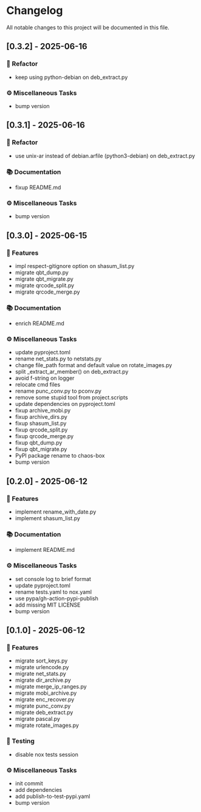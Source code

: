 # Changelog

All notable changes to this project will be documented in this file.

## [0.3.2] - 2025-06-16

### 🚜 Refactor

- keep using python-debian on deb_extract.py

### ⚙️ Miscellaneous Tasks

- bump version

## [0.3.1] - 2025-06-16

### 🚜 Refactor

- use unix-ar instead of debian.arfile (python3-debian) on deb_extract.py

### 📚 Documentation

- fixup README.md

### ⚙️ Miscellaneous Tasks

- bump version

## [0.3.0] - 2025-06-15

### 🚀 Features

- impl respect-gitignore option on shasum_list.py
- migrate qbt_dump.py
- migrate qbt_migrate.py
- migrate qrcode_split.py
- migrate qrcode_merge.py

### 📚 Documentation

- enrich README.md

### ⚙️ Miscellaneous Tasks

- update pyproject.toml
- rename net_stats.py to netstats.py
- change file_path format and default value on rotate_images.py
- split _extract_ar_member() on deb_extract.py
- avoid f-string on logger
- relocate cmd files
- rename punc_conv.py to pconv.py
- remove some stupid tool from project.scripts
- update dependencies on pyproject.toml
- fixup archive_mobi.py
- fixup archive_dirs.py
- fixup shasum_list.py
- fixup qrcode_split.py
- fixup qrcode_merge.py
- fixup qbt_dump.py
- fixup qbt_migrate.py
- PyPI package rename to chaos-box
- bump version

## [0.2.0] - 2025-06-12

### 🚀 Features

- implement rename_with_date.py
- implement shasum_list.py

### 📚 Documentation

- implement README.md

### ⚙️ Miscellaneous Tasks

- set console log to brief format
- update pyproject.toml
- rename tests.yaml to nox.yaml
- use pypa/gh-action-pypi-publish
- add missing MIT LICENSE
- bump version

## [0.1.0] - 2025-06-12

### 🚀 Features

- migrate sort_keys.py
- migrate urlencode.py
- migrate net_stats.py
- migrate dir_archive.py
- migrate merge_ip_ranges.py
- migrate mobi_archive.py
- migrate enc_recover.py
- migrate punc_conv.py
- migrate deb_extract.py
- migrate pascal.py
- migrate rotate_images.py

### 🧪 Testing

- disable nox tests session

### ⚙️ Miscellaneous Tasks

- init commit
- add dependencies
- add publish-to-test-pypi.yaml
- bump version

<!-- generated by git-cliff -->
